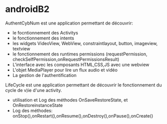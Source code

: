 # androidB2
AuthentCybNum est une application permettant de découvrir:
- le focntionnement des Activitys
- le fonctionnement des intents
- les widgets VideoView, WebView, constraintlayout, button, imageview, textview
- le fonctionnement des runtimes permissions (requestPermission, checkSelfPermission,onRequestPermissionsResult)
- L'interface avec les composants HTML,CSS,JS avec une webview
- L'objet MediaPlayer pour lire un flux audio et vidéo
- La gestion de l'authentification

LifeCycle est une application permettant de découvrir le fonctionnement du cycle de v)ie d'une activity.
- utilisation et Log des méthodes OnSaveRestoreState, et OnRestoreinstanceState
- Log des méthodes: onStop(),onRestart(),onResume(),onDestroy(),onPause(),onCreate()
